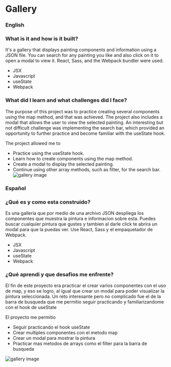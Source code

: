 # Gallery

### English
### What is it and how is it built?
It's a gallery that displays painting components and information using a JSON file. You can search for any painting you like and also click on it to open a modal to view it. React, Sass, and the Webpack bundler were used.

- JSX
- Javascript
- useState
- Webpack

### What did I learn and what challenges did I face?

The purpose of this project was to practice creating several components using the map method, and that was achieved. 
The project also includes a modal that allows the user to view the selected painting. An interesting but not difficult challenge was implementing the search bar, which provided an opportunity to further practice and become familiar with the useState hook.

The project allowed me to
- Practice using the useState hook.
- Learn how to create components using the map method.
- Create a modal to display the selected painting.
- Continue using other array methods, such as filter, for the search bar.
![gallery image](https://res.cloudinary.com/dwdz4mn27/image/upload/v1683493003/Galleria_hf4xss.png)

### Español
### ¿Qué es y como esta construido?
Es una galleria que por medio de una archivo JSON despliega los componentes que muestra la pintura e informacion sobre esta. Puedes buscar cualquier pintura que gustes y tambien al darle click te abrira un modal para que la puedas ver. Use React, Sass y el empaquetador de Webpack.

- JSX
- Javascript
- useState
- Webpack


### ¿Qué aprendi y que desafios me enfrente?
El fin de este proyecto era practicar el crear varios componentes con el uso de map, y eso se logro, al igual que crear un modal para poder
visualizar la pintura seleccionada. Un reto interesante pero no complicado fue el de la barra de busqueda que me permitio seguir practicando 
y familiarizandome con el hook de useState

El proyecto me permitio
- Seguir practicando el hook useState
- Crear multiples componentes con el metodo map
- Crear un modal para mostrar la pintura
- Practicar mas metodos de arrays como el filter para la barra de busqueda

![gallery image](https://res.cloudinary.com/dwdz4mn27/image/upload/v1683493003/Galleria_hf4xss.png)
